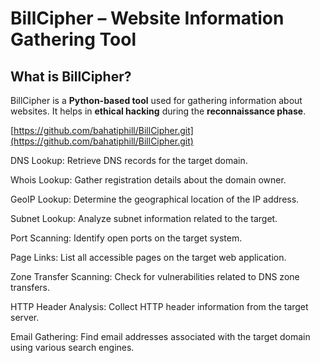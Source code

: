 # BillCipher – Website Information Gathering Tool

## What is BillCipher?

BillCipher is a **Python-based tool** used for gathering information about websites. It helps in **ethical hacking** during the **reconnaissance phase**.

[https://github.com/bahatiphill/BillCipher.git](https://github.com/bahatiphill/BillCipher.git)

DNS Lookup: Retrieve DNS records for the target domain.

Whois Lookup: Gather registration details about the domain owner.

GeoIP Lookup: Determine the geographical location of the IP address.

Subnet Lookup: Analyze subnet information related to the target.

Port Scanning: Identify open ports on the target system.

Page Links: List all accessible pages on the target web application.

Zone Transfer Scanning: Check for vulnerabilities related to DNS zone transfers.

HTTP Header Analysis: Collect HTTP header information from the target server.

Email Gathering: Find email addresses associated with the target domain using various search engines.
